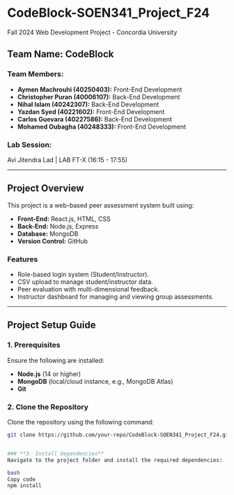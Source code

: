 # CodeBlock-SOEN341_Project_F24
Fall 2024 Web Development Project - Concordia University

## Team Name: CodeBlock

### Team Members:
- **Aymen Machrouhi (40250403):** Front-End Development
- **Christopher Puran (40006107):** Back-End Development
- **Nihal Islam (40242307):** Back-End Development
- **Yazdan Syed (40221602):** Front-End Development
- **Carlos Guevara (40227586):** Back-End Development
- **Mohamed Oubagha (40248333):** Front-End Development

### Lab Session:
Avi Jitendra Lad | LAB FT-X (16:15 - 17:55)

---

## **Project Overview**

This project is a web-based peer assessment system built using:
- **Front-End:** React.js, HTML, CSS
- **Back-End:** Node.js, Express
- **Database:** MongoDB
- **Version Control:** GitHub

### **Features**
- Role-based login system (Student/Instructor).
- CSV upload to manage student/instructor data.
- Peer evaluation with multi-dimensional feedback.
- Instructor dashboard for managing and viewing group assessments.

---

## **Project Setup Guide**

### **1. Prerequisites**
Ensure the following are installed:
- **Node.js** (14 or higher)
- **MongoDB** (local/cloud instance, e.g., MongoDB Atlas)
- **Git**

### **2. Clone the Repository**
Clone the repository using the following command:
```bash
git clone https://github.com/your-repo/CodeBlock-SOEN341_Project_F24.git


### **3. Install Dependencies**
Navigate to the project folder and install the required dependencies:

bash
Copy code
npm install
